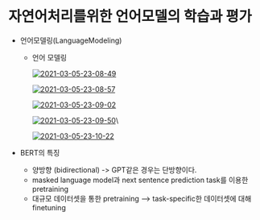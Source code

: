 # 자연어처리를위한 언어모델의 학습과 평가

- 언어모델링(LanguageModeling)

  - 언어 모델링

    <a href="https://ibb.co/Kyx7J02"><img src="https://i.ibb.co/kc20tH4/2021-03-05-23-08-49.png" alt="2021-03-05-23-08-49" border="0"></a>

    <a href="https://ibb.co/9q1cDg8"><img src="https://i.ibb.co/2jCW9hn/2021-03-05-23-08-57.png" alt="2021-03-05-23-08-57" border="0"></a>

    <a href="https://ibb.co/vQ94CXp"><img src="https://i.ibb.co/7RhtxkP/2021-03-05-23-09-02.png" alt="2021-03-05-23-09-02" border="0"></a>

    <a href="https://ibb.co/NrppDBL"><img src="https://i.ibb.co/qC99qQR/2021-03-05-23-09-50.png" alt="2021-03-05-23-09-50" border="0"></a>\

    <a href="https://ibb.co/dsTcNr3"><img src="https://i.ibb.co/TDfTQkn/2021-03-05-23-10-22.png" alt="2021-03-05-23-10-22" border="0"></a>

- BERT의 특징

  - 양방향 (bidirectional) -> GPT같은 경우는 단방향이다.
  - masked language model과 next sentence prediction task를 이용한 pretraining
  - 대규모 데이터셋을 통한 pretraining —> task-specific한 데이터셋에 대해 finetuning